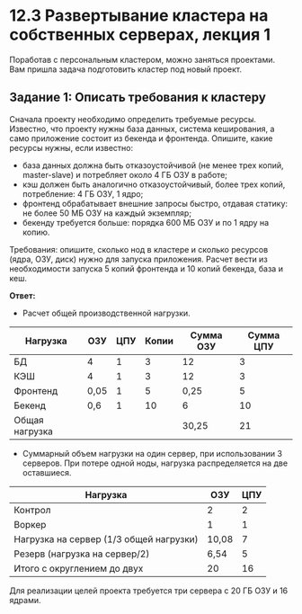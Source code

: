 # 12.3 Развертывание кластера на собственных серверах, лекция 1
Поработав с персональным кластером, можно заняться проектами. Вам пришла задача подготовить кластер под новый проект.

## Задание 1: Описать требования к кластеру
Сначала проекту необходимо определить требуемые ресурсы. Известно, что проекту нужны база данных, система кеширования, а само приложение состоит из бекенда и фронтенда. Опишите, какие ресурсы нужны, если известно:

* база данных должна быть отказоустойчивой (не менее трех копий, master-slave) и потребляет около 4 ГБ ОЗУ в работе;
* кэш должен быть аналогично отказоустойчивый, более трех копий, потребление: 4 ГБ ОЗУ, 1 ядро;
* фронтенд обрабатывает внешние запросы быстро, отдавая статику: не более 50 МБ ОЗУ на каждый экземпляр;
* бекенду требуется больше: порядка 600 МБ ОЗУ и по 1 ядру на копию.

Требования: опишите, сколько нод в кластере и сколько ресурсов (ядра, ОЗУ, диск) нужно для запуска приложения. Расчет вести из необходимости запуска 5 копий фронтенда и 10 копий бекенда, база и кеш.

**Ответ:**

* Расчет общей производственной нагрузки.

| Нагрузка           | ОЗУ  | ЦПУ | Копии | Сумма ОЗУ | Сумма ЦПУ |
| ------------------ | ---- | --- | ----- | --------- | --------- |
| БД                 | 4    | 1   | 3     | 12        | 3         |
| КЭШ                | 4    | 1   | 3     | 12        | 3         |
| Фронтенд           | 0,05 | 1   | 5     | 0,25      | 5         |
| Бекенд             | 0,6  | 1   | 10    | 6         | 10        |
| Общая нагрузка     |      |     |       | 30,25     | 21        |

* Суммарный объем нагрузки на один сервер, при использовании 3 серверов. При потере одной ноды, нагрузка распределяется на две оставшиеся.

| Нагрузка                                | ОЗУ   | ЦПУ |
| --------------------------------------- | ----- | --- |
| Контрол                                 | 2     | 2   |
| Воркер                                  | 1     | 1   |
| Нагрузка на сервер (1/3 общей нагрузки) | 10,08 | 7   |
| Резерв (нагрузка на сервер/2)           | 6,54  | 5   |
| Итого с округлением до двух             | 20    | 16  |

Для реализации целей проекта требуется три сервера с 20 ГБ ОЗУ и 16 ядрами.
